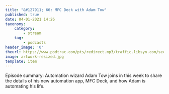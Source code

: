```yaml
---
title: "&#127911; 66: MFC Deck with Adam Tow"
published: true
date: 04-01-2021 14:26
taxonomy:
    category:
        - stream
    tag:
        - podcasts
header_image: '0'
theurl: https://www.podtrac.com/pts/redirect.mp3/traffic.libsyn.com/secure/automatorsrelay/automators066.mp3
image: artwork-resized.jpg
template: item
--- 
```

Episode summary: Automation wizard Adam Tow joins in this week to share the details of his new automation app, MFC Deck, and how Adam is automating his life.
